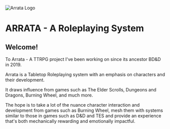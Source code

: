 ![Arrata Logo](https://github.com/kalebvonburris/Arrata-TTRPG/blob/cf13fc5a6b32410cb7db299d1cb6df57b7f5e62b/rat.png)

# ARRATA - A Roleplaying System

## Welcome!

To Arrata - A TTRPG project I've been working on since its ancestor BD&D in 2019.

Arrata is a Tabletop Roleplaying system with an emphasis on characters and their development.

It draws influence from games such as The Elder Scrolls, Dungeons and Dragons, Burning Wheel, and much more.

The hope is to take a lot of the nuance character interaction and development from games such as Burning Wheel, mesh them with systems similar to those in games such as D&D and TES and provide an experience that's both mechanically rewarding and emotionally impactful.
